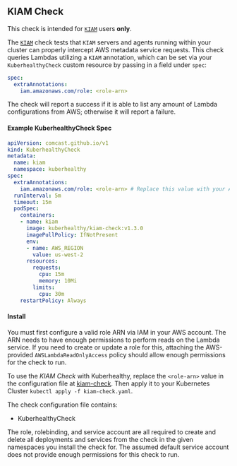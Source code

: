 ## KIAM Check

This check is intended for [`KIAM`](https://github.com/uswitch/kiam) users __only__.

The [`KIAM`](https://github.com/uswitch/kiam) check tests that `KIAM` servers and agents running within your cluster can properly intercept AWS metadata service requests. This check queries Lambdas utilizing a `KIAM` annotation, which can be set via your `KuberhealthyCheck` custom resource by passing in a field under `spec`:

```yaml
spec:
  extraAnnotations:
    iam.amazonaws.com/role: <role-arn>
```

The check will report a success if it is able to list any amount of Lambda configurations from AWS; otherwise it will report a failure.

#### Example KuberhealthyCheck Spec

```yaml
apiVersion: comcast.github.io/v1
kind: KuberhealthyCheck
metadata:
  name: kiam
  namespace: kuberhealthy
spec:
  extraAnnotations:
    iam.amazonaws.com/role: <role-arn> # Replace this value with your ARN
  runInterval: 5m
  timeout: 15m
  podSpec:
    containers:
    - name: kiam
      image: kuberhealthy/kiam-check:v1.3.0
      imagePullPolicy: IfNotPresent
      env:
      - name: AWS_REGION
        value: us-west-2
      resources:
        requests:
          cpu: 15m
          memory: 10Mi
        limits:
          cpu: 30m
    restartPolicy: Always

```

#### Install

You must first configure a valid role ARN via IAM in your AWS account. The ARN needs to have enough permissions to perform reads on the Lambda service. If you need to create or update a role for this, attaching the AWS-provided `AWSLambdaReadOnlyAccess` policy should allow enough permissions for the check to run.

To use the *KIAM Check* with Kuberhealthy, replace the `<role-arn>` value in the configuration file at [kiam-check](kiam-check.yaml). Then apply it to your Kubernetes Cluster `kubectl apply -f kiam-check.yaml`.

The check configuration file contains:
- KuberhealthyCheck

The role, rolebinding, and service account are all required to create and delete all deployments and services from the check in the given namespaces you install the check for. The assumed default service account does not provide enough permissions for this check to run.
